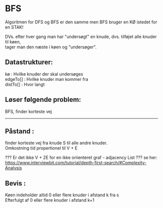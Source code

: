 # BFS

Algoritmen for DFS og BFS er den samme men BFS bruger en KØ istedet for en STAK!

DVs. efter hver gang man har "undersøgt" en knude, dvs. tilføjet alle knuder til køen, \
tager man den næste i køen og "undersøger".

## Datastrukturer: 
kø : Hvilke knuder der skal undersøges\
edgeTo[] : Hvilke knuder man kommer fra \
distTo[] : Hvor langt

## Løser følgende problem: 
BFS, finder korteste vej 

----

## Påstand : 
finder korteste vej fra knude S til alle andre knuder. \
Omkostning tid propertionel til  V + E

??? Er det ikke V + 2E for en ikke oriienteret graf - adjacency List ???
se her:
https://www.interviewbit.com/tutorial/depth-first-search/#Complexity-Analysis

## Bevis :
Køen indeholder altid 0 eller flere knuder i afstand k fra s \
Efterfulgt af 0 eller flere knuder i afstand k+1  
